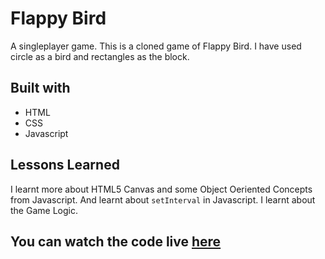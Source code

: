 
# Flappy Bird

A singleplayer game. This is a cloned game of Flappy Bird. 
I have used circle as a bird and rectangles as the block.

## Built with

* HTML
* CSS
* Javascript

  
## Lessons Learned

I learnt more about HTML5 Canvas and some Object Oeriented Concepts from Javascript.
And learnt about `setInterval` in Javascript. I learnt about the Game Logic.

## You can watch the code live [here](https://lakshman-flappybird.surge.sh/)